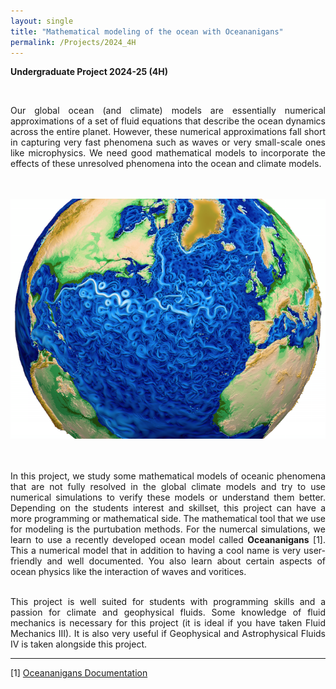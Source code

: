 ```yaml
---
layout: single
title: "Mathematical modeling of the ocean with Oceananigans"
permalink: /Projects/2024_4H
---
```


**Undergraduate Project 2024-25 (4H)** 



<br>

<div style="text-align: justify">

Our global ocean (and climate) models are essentially numerical approximations of a set of fluid equations that describe the ocean dynamics across the entire planet. However, these numerical approximations fall short in capturing very fast phenomena such as waves or very small-scale ones like microphysics. We need good mathematical models to incorporate the effects of these unresolved phenomena into the ocean and climate models.

<br>
<br>
<center>
<img src="/assets/images/oceanImage.png" class="center">
</center>
<br>
<br>

In this project, we study some mathematical models of oceanic phenomena that are not fully resolved in the global climate models and try to use numerical simulations to verify these models or understand them better. Depending on the students interest and skillset, this project can have a more programming or mathematical side. The mathematical tool that we use for modeling is the purtubation methods. For the numercal simulations, we learn to use a recently developed ocean model called <b>Oceananigans</b> [1]. This a numerical model that in addition to having a cool name is very user-friendly and well documented. You also learn about certain aspects of ocean physics like the interaction of waves and voritices. 
</div>

<div style="text-align: justify">
<br>
This project is well suited for students with programming skills and a passion for climate and geophysical fluids. Some knowledge of fluid mechanics is necessary for this project (it is ideal if you have taken Fluid Mechanics III). It is also very useful if Geophysical and Astrophysical Fluids IV is taken alongside this project.
</div>


---

[1] [Oceananigans Documentation](https://clima.github.io/OceananigansDocumentation/v0.16.0/)


